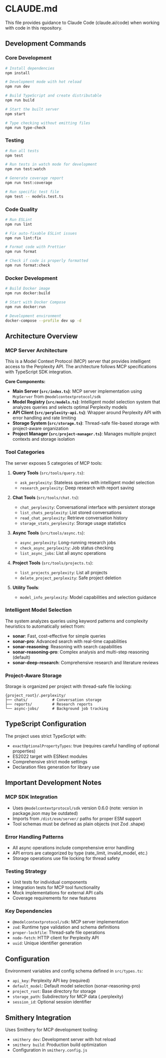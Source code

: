 # CLAUDE.md

This file provides guidance to Claude Code (claude.ai/code) when working with code in this repository.

## Development Commands

### Core Development
```bash
# Install dependencies
npm install

# Development mode with hot reload
npm run dev

# Build TypeScript and create distributable
npm run build

# Start the built server
npm start

# Type checking without emitting files
npm run type-check
```

### Testing
```bash
# Run all tests
npm test

# Run tests in watch mode for development
npm run test:watch

# Generate coverage report
npm run test:coverage

# Run specific test file
npm test -- models.test.ts
```

### Code Quality
```bash
# Run ESLint
npm run lint

# Fix auto-fixable ESLint issues
npm run lint:fix

# Format code with Prettier
npm run format

# Check if code is properly formatted
npm run format:check
```

### Docker Development
```bash
# Build Docker image
npm run docker:build

# Start with Docker Compose
npm run docker:run

# Development environment
docker-compose --profile dev up -d
```

## Architecture Overview

### MCP Server Architecture
This is a Model Context Protocol (MCP) server that provides intelligent access to the Perplexity API. The architecture follows MCP specifications with TypeScript SDK integration.

**Core Components:**
- **Main Server (`src/index.ts`)**: MCP server implementation using `McpServer` from `@modelcontextprotocol/sdk`
- **Model Registry (`src/models.ts`)**: Intelligent model selection system that analyzes queries and selects optimal Perplexity models
- **API Client (`src/perplexity-api.ts`)**: Wrapper around Perplexity API with error handling and rate limiting
- **Storage System (`src/storage.ts`)**: Thread-safe file-based storage with project-aware organization
- **Project Manager (`src/project-manager.ts`)**: Manages multiple project contexts and storage isolation

### Tool Categories
The server exposes 5 categories of MCP tools:

1. **Query Tools** (`src/tools/query.ts`):
   - `ask_perplexity`: Stateless queries with intelligent model selection
   - `research_perplexity`: Deep research with report saving

2. **Chat Tools** (`src/tools/chat.ts`):
   - `chat_perplexity`: Conversational interface with persistent storage
   - `list_chats_perplexity`: List stored conversations
   - `read_chat_perplexity`: Retrieve conversation history
   - `storage_stats_perplexity`: Storage usage statistics

3. **Async Tools** (`src/tools/async.ts`):
   - `async_perplexity`: Long-running research jobs
   - `check_async_perplexity`: Job status checking
   - `list_async_jobs`: List all async operations

4. **Project Tools** (`src/tools/projects.ts`):
   - `list_projects_perplexity`: List all projects
   - `delete_project_perplexity`: Safe project deletion

5. **Utility Tools**:
   - `model_info_perplexity`: Model capabilities and selection guidance

### Intelligent Model Selection
The system analyzes queries using keyword patterns and complexity heuristics to automatically select from:

- **sonar**: Fast, cost-effective for simple queries
- **sonar-pro**: Advanced search with real-time capabilities
- **sonar-reasoning**: Reasoning with search capabilities
- **sonar-reasoning-pro**: Complex analysis and multi-step reasoning (default)
- **sonar-deep-research**: Comprehensive research and literature reviews

### Project-Aware Storage
Storage is organized per project with thread-safe file locking:
```
{project_root}/.perplexity/
├── chats/           # Conversation storage
├── reports/         # Research reports
└── async-jobs/      # Background job tracking
```

## TypeScript Configuration

The project uses strict TypeScript with:
- `exactOptionalPropertyTypes`: true (requires careful handling of optional properties)
- ES2022 target with ESNext modules
- Comprehensive strict mode settings
- Declaration files generation for library use

## Important Development Notes

### MCP SDK Integration
- Uses `@modelcontextprotocol/sdk` version 0.6.0 (note: version in package.json may be outdated)
- Imports from `/dist/esm/server/` paths for proper ESM support
- Tool schemas must be defined as plain objects (not Zod .shape)

### Error Handling Patterns
- All async operations include comprehensive error handling
- API errors are categorized by type (rate_limit, invalid_model, etc.)
- Storage operations use file locking for thread safety

### Testing Strategy
- Unit tests for individual components
- Integration tests for MCP tool functionality
- Mock implementations for external API calls
- Coverage requirements for new features

### Key Dependencies
- `@modelcontextprotocol/sdk`: MCP server implementation
- `zod`: Runtime type validation and schema definitions
- `proper-lockfile`: Thread-safe file operations
- `node-fetch`: HTTP client for Perplexity API
- `uuid`: Unique identifier generation

## Configuration

Environment variables and config schema defined in `src/types.ts`:
- `api_key`: Perplexity API key (required)
- `default_model`: Default model selection (sonar-reasoning-pro)
- `project_root`: Base directory for storage
- `storage_path`: Subdirectory for MCP data (.perplexity)
- `session_id`: Optional session identifier

## Smithery Integration

Uses Smithery for MCP development tooling:
- `smithery dev`: Development server with hot reload
- `smithery build`: Production build optimization
- Configuration in `smithery.config.js`